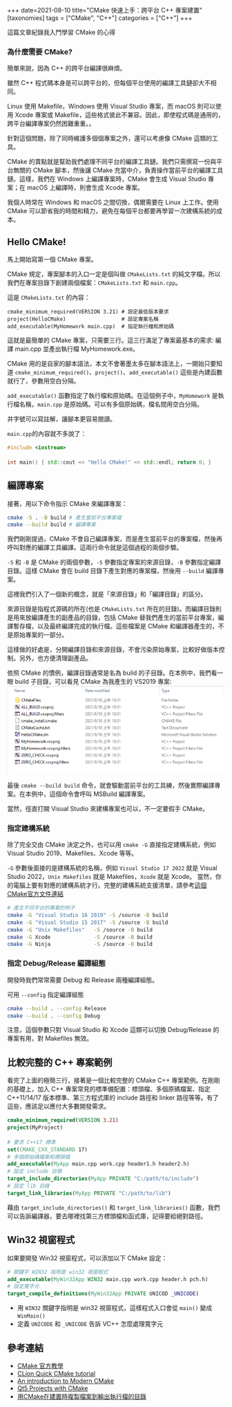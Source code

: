 +++
date=2021-08-10
title="CMake 快速上手：跨平台 C++ 專案建置"
[taxonomies]
tags = ["CMake", "C++"]
categories = ["C++"]
+++

這篇文章紀錄我入門學習 CMake 的心得  

### 為什麼需要 CMake?

簡單來說，因為 C++ 的跨平台編譯很麻煩。

雖然 C++ 程式碼本身是可以跨平台的，但每個平台使用的編譯工具鏈卻大不相同。

Linux 使用 Makefile，Windows 使用 Visual Studio 專案，而 macOS 則可以使用 Xcode 專案或 Makefile，這些格式彼此不兼容。因此，即使程式碼是通用的，跨平台編譯專案仍然困難重重。。

針對這個問題，除了同時維護多個個專案之外，還可以考慮像 CMake 這類的工具。

CMake 的賣點就是幫助我們處理不同平台的編譯工具鏈。我們只需撰寫一份與平台無關的 CMake 腳本，然後讓 CMake 充當中介，負責操作當前平台的編譯工具鏈。這樣，我們在 Windows 上編譯專案時，CMake 會生成 Visual Studio 專案；在 macOS 上編譯時，則會生成 Xcode 專案。

我個人時常在 Windows 和 macOS 之間切換，偶爾需要在 Linux 上工作。使用 CMake 可以節省我的時間和精力，避免在每個平台都要再學習一次建構系統的成本。

## Hello CMake!

馬上開始寫第一個 CMake 專案。

CMake 規定，專案腳本的入口一定是個叫做 `CMakeLists.txt` 的純文字檔。所以我們在專案目錄下創建兩個檔案：`CMakeLists.txt` 和 `main.cpp`。

這是 `CMakeLists.txt` 的內容：
```
cmake_minimum_required(VERSION 3.21) # 設定最低版本要求
project(HelloCMake)                  # 設定專案名稱
add_executable(MyHomework main.cpp)  # 指定執行檔和原始碼
```
這就是最簡單的 CMake 專案，只需要三行。這三行滿足了專案最基本的需求: 編譯 main.cpp 並產出執行檔 MyHomework.exe。

CMake 用的是自家的腳本語法，本文不會著墨太多在腳本語法上，一開始只要知道 `cmake_minimum_required()`、`project()`、`add_executable()` 這些是內建函數就行了，參數用空白分隔。

`add_executable()` 函數指定了執行檔和原始碼。在這個例子中，`MyHomework` 是執行檔名稱，`main.cpp` 是原始碼。可以有多個原始碼，檔名間用空白分隔。

井字號可以寫註解，讓腳本更容易閱讀。

`main.cpp`的內容就不多說了：
```cpp
#include <iostream>

int main() { std::cout << "Hello CMake!" << std::endl; return 0; }
```

## 編譯專案

接著，用以下命令指示 CMake 來編譯專案：

```bash
cmake -S . -B build # 產生當前平台專案檔
cmake --build build # 編譯專案
```

我們剛剛提過，CMake 不會自己編譯專案，而是產生當前平台的專案檔，然後再呼叫對應的編譯工具編譯。這兩行命令就是這個過程的兩個步驟。

`-S` 和 `-B` 是 CMake 的兩個參數，`-S` 參數指定專案的來源目錄，`-B` 參數指定編譯目錄。這樣 CMake 會在 build 目錄下產生對應的專案檔，然後用 `--build` 編譯專案。

這裡我們引入了一個新的概念，就是「來源目錄」和「編譯目錄」的區分。

來源目錄是指程式源碼的所在(也是 `CMakeLists.txt` 所在的目錄)。而編譯目錄則是用來放編譯產生的副產品的目錄，包括 CMake 替我們產生的當前平台專案，編譯暫存檔，以及最終編譯完成的執行檔。這些檔案是 CMake 和編譯器產生的，不是原始專案的一部分。

這樣做的好處是，分開編譯目錄和來源目錄，不會污染原始專案，比較好做版本控制。另外，也方便清理副產品。

依照 CMake 的慣例，編譯目錄通常是名為 build 的子目錄。在本例中，我們看一眼 build 子目錄，可以看見 CMake 為我產生的 VS2019 專案:
![CMake VS2019](/img/cmake-vs.png)

最後 `cmake --build build` 命令，就會驅動當前平台的工具練，然後實際編譯專案。在本例中，這個命令會呼叫 MSBuild 編譯專案。

當然，徑直打開 Visual Studio 來建構專案也可以，不一定要假手 CMake。

### 指定建構系統

除了完全交由 CMake 決定之外，也可以用 `cmake -G` 直接指定建構系統，例如 Visual Studio 2019、Makefiles、Xcode 等等。

`-G` 參數後面接的是建構系統的名稱，例如 `Visual Studio 17 2022` 就是 Visual Studio 2022，`Unix Makefiles` 就是 Makefiles，`Xcode` 就是 Xcode。 當然，你的電腦上要有對應的建構系統才行。完整的建構系統支援清單，請參考[這個CMake官方文件連結](https://cmake.org/cmake/help/latest/manual/cmake-generators.7.html#manual:cmake-generators(7))

```bash
# 產生不同平台的專案的例子
cmake -G "Visual Studio 16 2019" -S /source -B build
cmake -G "Visual Studio 15 2017" -S /source -B build
cmake -G "Unix Makefiles"   -S /source -B build
cmake -G Xcode              -S /source -B build
cmake -G Ninja              -S /source -B build
```

### 指定 Debug/Release 編譯組態

開發時我們常常需要 Debug 和 Release 兩種編譯組態。

可用 `--config` 指定編譯組態
```bash
cmake --build . --config Release
cmake --build . --config Debug
```

注意，這個參數只對 Visual Studio 和 Xcode 這類可以切換 Debug/Release 的專案有用，對 Makefiles 無效。

## 比較完整的 C++ 專案範例

看完了上面的極簡三行，接著是一個比較完整的 CMake C++ 專案範例。在剛剛的基礎上，加入 C++ 專案常見的標準備配置：標頭檔、多個原碼檔案、指定 C++11/14/17 版本標準、第三方程式庫的 include 路徑和 linker 路徑等等。有了這些，應該足以應付大多數開發需求。

```cmake
cmake_minimum_required(VERSION 3.21)
project(MyProject)

# 要求 C++17 標準
set(CMAKE_CXX_STANDARD 17)
# 多個原始碼檔案和標頭檔
add_executable(MyApp main.cpp work.cpp header1.h header2.h)
# 設定 include 目錄
target_include_directories(MyApp PRIVATE "C:/path/to/include")
# 設定 lib 目錄
target_link_libraries(MyApp PRIVATE "C:/path/to/lib")
```

藉由 `target_include_directories()` 和 `target_link_libraries()` 函數，我們可以告訴編譯器，要去哪裡找第三方標頭檔和函式庫，記得要給絕對路徑。

## Win32 視窗程式

如果要開發 Win32 視窗程式，可以添加以下 CMake 設定：
```cmake
# 關鍵字 WIN32 指明是 win32 視窗程式
add_executable(MyWin32App WIN32 main.cpp work.cpp header.h pch.h)
# 設定寬字元
target_compile_definitions(MyWin32App PRIVATE UNICOD _UNICODE)
``` 
- 用 `WIN32` 關鍵字指明是 win32 視窗程式，這樣程式入口會從 `main()` 變成 `WinMain()`
- 定義 `UNICODE` 和 `_UNICODE` 告訴 VC++ 怎麼處理寬字元

## 參考連結

- [CMake 官方教學](https://cmake.org/cmake/help/latest/guide/tutorial/)
- [CLion Quick CMake tutorial](https://www.jetbrains.com/help/clion/quick-cmake-tutorial.html)
- [An introduction to Modern CMake](https://cliutils.gitlab.io/modern-cmake/)
- [Qt5 Projects with CMake](https://gist.github.com/Rod-Persky/e6b93e9ee31f9516261b)
- [用CMake在建置時複製檔案到輸出執行檔的目錄 ][CopyShader]

[CopyShader]: https://minecraftxwinp.github.io/2017/11/27/%E7%94%A8CMake%E5%9C%A8%E5%BB%BA%E7%BD%AE%E6%99%82%E8%A4%87%E8%A3%BD%E6%AA%94%E6%A1%88%E5%88%B0%E8%BC%B8%E5%87%BA%E5%9F%B7%E8%A1%8C%E6%AA%94%E7%9A%84%E7%9B%AE%E9%8C%84/